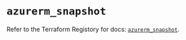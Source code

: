 # `azurerm_snapshot`

Refer to the Terraform Registory for docs: [`azurerm_snapshot`](https://registry.terraform.io/providers/hashicorp/azurerm/3.60.0/docs/resources/snapshot).
